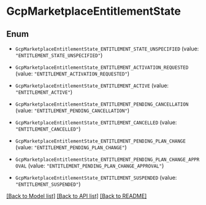 # GcpMarketplaceEntitlementState

## Enum


* `GcpMarketplaceEntitlementState_ENTITLEMENT_STATE_UNSPECIFIED` (value: `"ENTITLEMENT_STATE_UNSPECIFIED"`)

* `GcpMarketplaceEntitlementState_ENTITLEMENT_ACTIVATION_REQUESTED` (value: `"ENTITLEMENT_ACTIVATION_REQUESTED"`)

* `GcpMarketplaceEntitlementState_ENTITLEMENT_ACTIVE` (value: `"ENTITLEMENT_ACTIVE"`)

* `GcpMarketplaceEntitlementState_ENTITLEMENT_PENDING_CANCELLATION` (value: `"ENTITLEMENT_PENDING_CANCELLATION"`)

* `GcpMarketplaceEntitlementState_ENTITLEMENT_CANCELLED` (value: `"ENTITLEMENT_CANCELLED"`)

* `GcpMarketplaceEntitlementState_ENTITLEMENT_PENDING_PLAN_CHANGE` (value: `"ENTITLEMENT_PENDING_PLAN_CHANGE"`)

* `GcpMarketplaceEntitlementState_ENTITLEMENT_PENDING_PLAN_CHANGE_APPROVAL` (value: `"ENTITLEMENT_PENDING_PLAN_CHANGE_APPROVAL"`)

* `GcpMarketplaceEntitlementState_ENTITLEMENT_SUSPENDED` (value: `"ENTITLEMENT_SUSPENDED"`)


[[Back to Model list]](../README.md#documentation-for-models) [[Back to API list]](../README.md#documentation-for-api-endpoints) [[Back to README]](../README.md)



